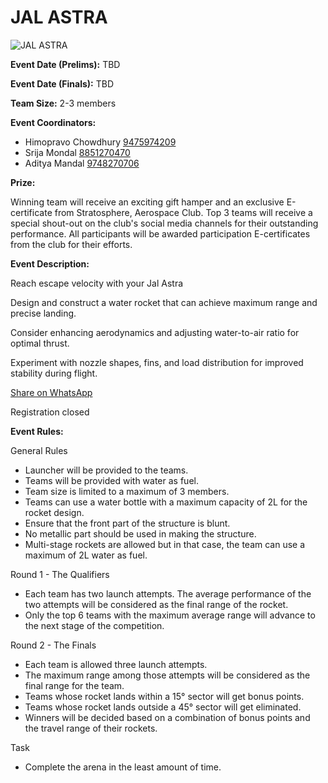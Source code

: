 # JAL ASTRA

![JAL ASTRA](https://srijanju.in/images/events/jalastra.png)

**Event Date (Prelims):** TBD

**Event Date (Finals):** TBD

**Team Size:** 2-3 members

**Event Coordinators:**

- Himopravo Chowdhury [9475974209](tel:9475974209)
- Srija Mondal [8851270470](tel:8851270470)
- Aditya Mandal [9748270706](tel:9748270706)

**Prize:**

Winning team will receive an exciting gift hamper and an exclusive E-certificate from Stratosphere, Aerospace Club.
Top 3 teams will receive a special shout-out on the club's social media channels for their outstanding performance.
All participants will be awarded participation E-certificates from the club for their efforts.

**Event Description:**

Reach escape velocity with your Jal Astra

Design and construct a water rocket that can achieve maximum range and precise landing.

Consider enhancing aerodynamics and adjusting water-to-air ratio for optimal thrust.

Experiment with nozzle shapes, fins, and load distribution for improved stability during flight.

[Share on WhatsApp](https://wa.me/?text=Check%20out%20this%20event%3A%20JAL%20ASTRA%0A%0A%20Reach%20escape%20velocity%20with%20your%20Jal%20Astra%2CDesign%20and%20construct%20a%20water%20rocket%20that%20can%20achieve%20maximum%20range%20and%20precise%20landing.%2CConsider%20enhancing%20aerodynamics%20and%20adjusting%20water-to-air%20ratio%20for%20optimal%20thrust.%2CExperiment%20with%20nozzle%20shapes%2C%20fins%2C%20and%20load%20distribution%20for%20improved%20stability%20during%20flight.%0A%0AHead%20over%20to%3A%20https%3A%2F%2Fsrijanju.in%2Fevents%2Fjal-astra%20for%20exploring%20it!)

Registration closed

**Event Rules:**

General Rules

- Launcher will be provided to the teams.
- Teams will be provided with water as fuel.
- Team size is limited to a maximum of 3 members.
- Teams can use a water bottle with a maximum capacity of 2L for the rocket design.
- Ensure that the front part of the structure is blunt.
- No metallic part should be used in making the structure.
- Multi-stage rockets are allowed but in that case, the team can use a maximum of 2L water as fuel.

Round 1 - The Qualifiers

- Each team has two launch attempts. The average performance of the two attempts will be considered as the final range of the rocket.
- Only the top 6 teams with the maximum average range will advance to the next stage of the competition.

Round 2 - The Finals

- Each team is allowed three launch attempts.
- The maximum range among those attempts will be considered as the final range for the team.
- Teams whose rocket lands within a 15° sector will get bonus points.
- Teams whose rocket lands outside a 45° sector will get eliminated.
- Winners will be decided based on a combination of bonus points and the travel range of their rockets.

Task

- Complete the arena in the least amount of time.